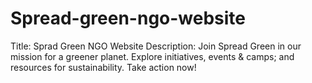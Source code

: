 # Spread-green-ngo-website
Title: Sprad Green NGO Website  Description: Join Spread Green in our mission for a greener planet. Explore initiatives, events & camps; and resources for sustainability. Take action now!

